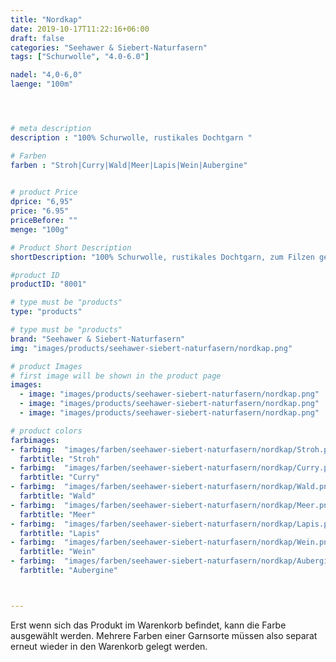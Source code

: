 ```yaml
---
title: "Nordkap"
date: 2019-10-17T11:22:16+06:00
draft: false
categories: "Seehawer & Siebert-Naturfasern"
tags: ["Schurwolle", "4.0-6.0"]

nadel: "4,0-6,0" 
laenge: "100m"	




# meta description
description : "100% Schurwolle, rustikales Dochtgarn "

# Farben
farben : "Stroh|Curry|Wald|Meer|Lapis|Wein|Aubergine"
         

# product Price
dprice: "6,95"
price: "6.95"
priceBefore: ""
menge: "100g"

# Product Short Description
shortDescription: "100% Schurwolle, rustikales Dochtgarn, zum Filzen geeignet"

#product ID
productID: "8001"

# type must be "products"
type: "products"

# type must be "products"
brand: "Seehawer & Siebert-Naturfasern"
img: "images/products/seehawer-siebert-naturfasern/nordkap.png"   

# product Images
# first image will be shown in the product page
images:
  - image: "images/products/seehawer-siebert-naturfasern/nordkap.png"
  - image: "images/products/seehawer-siebert-naturfasern/nordkap.png"
  - image: "images/products/seehawer-siebert-naturfasern/nordkap.png"

# product colors
farbimages:
- farbimg:  "images/farben/seehawer-siebert-naturfasern/nordkap/Stroh.png"	
  farbtitle: "Stroh"
- farbimg:  "images/farben/seehawer-siebert-naturfasern/nordkap/Curry.png"	
  farbtitle: "Curry"
- farbimg:  "images/farben/seehawer-siebert-naturfasern/nordkap/Wald.png"	
  farbtitle: "Wald"
- farbimg:  "images/farben/seehawer-siebert-naturfasern/nordkap/Meer.png"	
  farbtitle: "Meer"
- farbimg:  "images/farben/seehawer-siebert-naturfasern/nordkap/Lapis.png"	
  farbtitle: "Lapis"
- farbimg:  "images/farben/seehawer-siebert-naturfasern/nordkap/Wein.png"	
  farbtitle: "Wein"
- farbimg:  "images/farben/seehawer-siebert-naturfasern/nordkap/Aubergine.png"	
  farbtitle: "Aubergine"



---
```


Erst wenn sich das Produkt im Warenkorb befindet, kann die Farbe ausgewählt werden.
Mehrere Farben einer Garnsorte müssen also separat erneut wieder in den Warenkorb gelegt werden.
